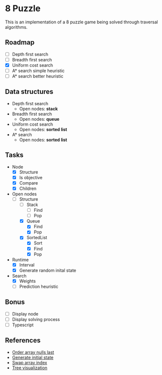 # 8 Puzzle

This is an implementation of a 8 puzzle game being solved through traversal algorithms.

## Roadmap

- [ ] Depth first search
- [ ] Breadth first search
- [x] Uniform cost search
- [ ] A\* search simple heuristic
- [ ] A\* search better heuristic

## Data structures

- Depth first search
  - Open nodes: **stack**
- Breadth first search
  - Open nodes: **queue**
- Uniform cost search
  - Open nodes: **sorted list**
- A\* search
  - Open nodes: **sorted list**

## Tasks

- Node
  - [x] Structure
  - [x] Is objective
  - [x] Compare
  - [x] Children
- Open nodes
  - [ ] Structure
    - [ ] Stack
      - [ ] Find
      - [ ] Pop
    - [x] Queue
      - [x] Find
      - [x] Pop
    - [x] SortedList
      - [x] Sort
      - [x] Find
      - [x] Pop
- Runtime
  - [x] Interval
  - [x] Generate random inital state
- Search
  - [x] Weights
  - [ ] Prediction heuristic

## Bonus

- [ ] Display node
- [ ] Display solving process
- [ ] Typescript

## References

- [Order array nulls last](https://stackoverflow.com/a/29829370/8500815)
- [Generate initial state](https://stackoverflow.com/a/18650169/8500815)
- [Swap array index](https://stackoverflow.com/questions/872310/javascript-swap-array-elements/14881632)
- [Tree visualization](https://github.com/Schnurber/treevis)
